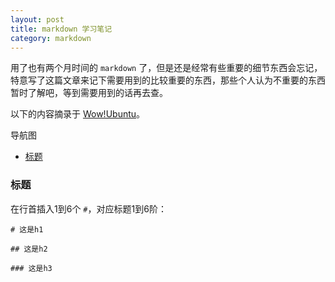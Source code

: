 ```yaml
---
layout: post
title: markdown 学习笔记
category: markdown
---
```


用了也有两个月时间的 `markdown` 了，但是还是经常有些重要的细节东西会忘记，特意写了这篇文章来记下需要用到的比较重要的东西，那些个人认为不重要的东西暂时了解吧，等到需要用到的话再去查。

以下的内容摘录于 [Wow!Ubuntu](http://wowubuntu.com/markdown/#header)。

导航图

- [标题](#title)

<h3 id="title">标题</h3>

在行首插入1到6个 `#`，对应标题1到6阶：

    # 这是h1
    
    ## 这是h2
    
    ### 这是h3
